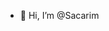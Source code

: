 - 👋 Hi, I’m @Sacarim
<!---
Sacarima/Sacarima is a ✨ special ✨ repository because its `README.md` (this file) appears on your GitHub profile.
You can click the Preview link to take a look at your changes.
--->
